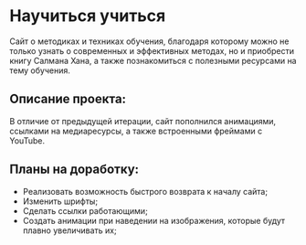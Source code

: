 # Научиться учиться

Сайт о методиках и техниках обучения, благодаря которому можно не только узнать о современных и эффективных методах, но и приобрести книгу Салмана Хана, а также познакомиться с полезными ресурсами на тему обучения.

## Описание проекта:

В отличие от предыдущей итерации, сайт пополнился анимациями, ссылками на медиаресурсы, а также встроенными фреймами с YouTube.

## Планы на доработку:

- Реализовать возможность быстрого возврата к началу сайта;
- Изменить шрифты;
- Сделать ссылки работающими;
- Создать анимации при наведении на изображения, которые будут плавно увеличивать их;
